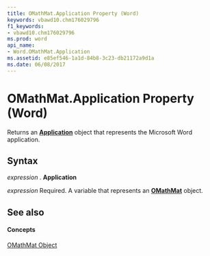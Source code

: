 ```yaml
---
title: OMathMat.Application Property (Word)
keywords: vbawd10.chm176029796
f1_keywords:
- vbawd10.chm176029796
ms.prod: word
api_name:
- Word.OMathMat.Application
ms.assetid: e85ef546-1a1d-84b8-3c23-db21172a9d1a
ms.date: 06/08/2017
---
```



# OMathMat.Application Property (Word)

Returns an  **[Application](Word.Application.md)** object that represents the Microsoft Word application.


## Syntax

 _expression_ . **Application**

 _expression_ Required. A variable that represents an **[OMathMat](Word.OMathMat.md)** object.


## See also


#### Concepts


[OMathMat Object](Word.OMathMat.md)

